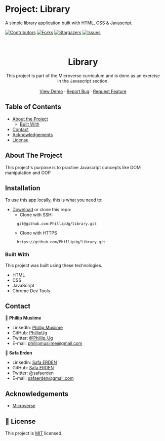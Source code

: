# Project: Library
A simple library application built with HTML, CSS & Javascript. 

<!--
*** Thanks for checking out this README Template. If you have a suggestion that would
*** make this better, please fork the repo and create a pull request or simply open
*** an issue with the tag "enhancement".
*** Thanks again! Now go create something AMAZING! :D
-->

<!-- PROJECT SHIELDS -->
<!--
*** I'm using markdown "reference style" links for readability.
*** Reference links are enclosed in brackets [ ] instead of parentheses ( ).
*** See the bottom of this document for the declaration of the reference variables
*** for contributors-url, forks-url, etc. This is an optional, concise syntax you may use.
*** https://www.markdownguide.org/basic-syntax/#reference-style-links
-->
[![Contributors][contributors-shield]][contributors-url]
[![Forks][forks-shield]][forks-url]
[![Stargazers][stars-shield]][stars-url]
[![Issues][issues-shield]][issues-url]

<!-- PROJECT LOGO -->
<br />
<p align="center">
  <!-- <a href="https://github.com/PhillipUg/library"> -->
    <!-- <img src="app/assets/images/library.jpeg" alt="Logo" width="80" height="80"> -->
  </a>

  <h1 align="center">Library</h1>

  <p align="center">
    This project is part of the Microverse curriculum and is done as an exercise in the Javascript section.
    <br />
    <br />
    <a href="https://library-phillipug.herokuapp.com">View Demo</a>
    ·
    <a href="https://github.com/PhillipUg/library/issues">Report Bug</a>
    ·
    <a href="https://github.com/PhillipUg/library/issues">Request Feature</a>
  </p>
</p>

<!-- TABLE OF CONTENTS -->
## Table of Contents

* [About the Project](#about-the-project)
  * [Built With](#built-with)
* [Contact](#contact)
* [Acknowledgements](#acknowledgements)
* [License](#license)

<!-- ABOUT THE PROJECT -->
## About The Project

This project's purpose is to practive Javascript concepts like DOM manipulation and OOP

<!-- [![Product Name Screen Shot][product-screenshot]][screenshot-url] -->

<!-- ABOUT THE PROJECT -->
## Installation

To use this app locally, this is what you need to:

* [Download](https://github.com/PhillipUg/library/archive/master.zip) or clone this repo:
  - Clone with SSH:
  ```
    git@github.com:PhillipUg/library.git
  ```
  - Clone with HTTPS
  ```
    https://github.com/PhillipUg/library.git
  ```
 

### Built With
This project was built using these technologies.
* HTML
* CSS
* JavaScript
* Chrome Dev Tools

<!-- CONTACT -->
## Contact

👤 **Phillip Musiime**

- LinkedIn: [Phillip Musiime](https://www.linkedin.com/in/phillip-musiime/)
- GitHub: [PhillipUg](https://github.com/PhillipUg)
- Twitter: [@Phillip_Ug](https://twitter.com/Phillip_Ug)
- E-mail: phillipmusiime@gmail.com

👤 **Safa Erden**

- LinkedIn: [Safa ERDEN](https://www.linkedin.com/in/safaerden/)
- GitHub: [Safa ERDEN](https://github.com/SafaErden)
- Twitter: [@safaerden](https://twitter.com/safaerden)
- E-mail: safaerden@gmail.com

<!-- ACKNOWLEDGEMENTS -->
## Acknowledgements
* [Microverse](https://www.microverse.org/)

<!-- MARKDOWN LINKS & IMAGES -->
<!-- https://www.markdownguide.org/basic-syntax/#reference-style-links -->
[contributors-shield]: https://img.shields.io/github/contributors/PhillipUg/library.svg?style=flat-square
[contributors-url]: https://github.com/PhillipUg/library/graphs/contributors
[forks-shield]: https://img.shields.io/github/forks/PhillipUg/library.svg?style=flat-square
[forks-url]: https://github.com/PhillipUg/library/network/members
[stars-shield]: https://img.shields.io/github/stars/PhillipUg/library.svg?style=flat-square
[stars-url]: https://github.com/PhillipUg/library/stargazers
[issues-shield]: https://img.shields.io/github/issues/PhillipUg/library.svg?style=flat-square
[issues-url]: https://github.com/PhillipUg/library/issues

## 📝 License

This project is [MIT](https://opensource.org/licenses/MIT) licensed.